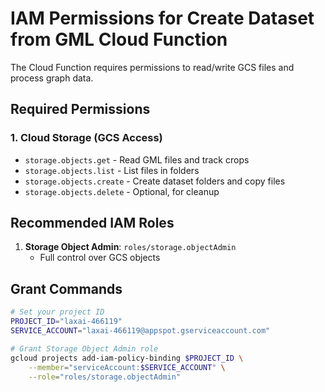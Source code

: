 # IAM Permissions for Create Dataset from GML Cloud Function

The Cloud Function requires permissions to read/write GCS files and process graph data.

## Required Permissions

### 1. Cloud Storage (GCS Access)
- `storage.objects.get` - Read GML files and track crops
- `storage.objects.list` - List files in folders
- `storage.objects.create` - Create dataset folders and copy files
- `storage.objects.delete` - Optional, for cleanup

## Recommended IAM Roles

1. **Storage Object Admin**: `roles/storage.objectAdmin`
   - Full control over GCS objects

## Grant Commands

```bash
# Set your project ID
PROJECT_ID="laxai-466119"
SERVICE_ACCOUNT="laxai-466119@appspot.gserviceaccount.com"

# Grant Storage Object Admin role
gcloud projects add-iam-policy-binding $PROJECT_ID \
    --member="serviceAccount:$SERVICE_ACCOUNT" \
    --role="roles/storage.objectAdmin"
```